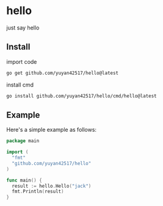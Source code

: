 # hello

just say hello

## Install

import code

```bash
go get github.com/yuyan42517/hello@latest
```

install cmd

```bash
go install github.com/yuyan42517/hello/cmd/hello@latest
```

## Example

Here's a simple example as follows:

```go
package main

import (
  "fmt"
  "github.com/yuyan42517/hello"
)

func main() {
  result := hello.Hello("jack")
  fmt.Println(result)
}
```